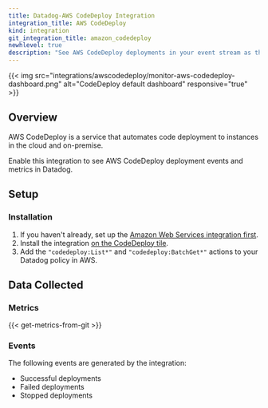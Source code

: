 ```yaml
---
title: Datadog-AWS CodeDeploy Integration
integration_title: AWS CodeDeploy
kind: integration
git_integration_title: amazon_codedeploy
newhlevel: true
description: "See AWS CodeDeploy deployments in your event stream as they happen, as well as track completion times and success rates."
---
```


{{< img src="integrations/awscodedeploy/monitor-aws-codedeploy-dashboard.png" alt="CodeDeploy default dashboard" responsive="true" >}}

## Overview

AWS CodeDeploy is a service that automates code deployment to instances in the cloud and on-premise.

Enable this integration to see AWS CodeDeploy deployment events and metrics in Datadog.

## Setup
### Installation

1. If you haven't already, set up the [Amazon Web Services integration first](/integrations/aws).
2. Install the integration [on the CodeDeploy tile](https://app.datadoghq.com/account/settings#integrations/amazon_codedeploy).
3. Add the `"codedeploy:List*"` and `"codedeploy:BatchGet*"` actions to your Datadog policy in AWS.

## Data Collected
### Metrics

{{< get-metrics-from-git >}}

### Events

The following events are generated by the integration:

* Successful deployments
* Failed deployments
* Stopped deployments

